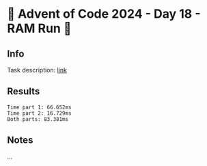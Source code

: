 # 🎄 Advent of Code 2024 - Day 18 - RAM Run 🎄

## Info

Task description: [link](https://adventofcode.com/2024/day/18)

## Results

```
Time part 1: 66.652ms
Time part 2: 16.729ms
Both parts: 83.381ms
```

## Notes

...